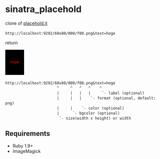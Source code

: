 sinatra_placehold
=================

clone of [placehold.it](http://placehold.it)

`http://localhost:9292/60x80/000/f00.png&text=hoge`

return

![hoge.png](hoge.png)

```text
http://localhost:9292/60x80/000/f00.png&text=hoge
                       ^     ^   ^   ^    ^
                       |     |   |   |     `- label (optional)
                       |     |   |    `- format (optional, default: png)
                       |     |    `- color (optional)
                       |      `- bgcolor (optional)
                        `- size(width x height) or width
```

Requirements
--------------------------------

* Ruby 1.9+
* ImageMagick

